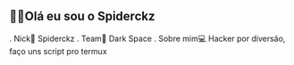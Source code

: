 ## 👨‍💻Olá eu sou o Spiderckz
.
Nick💎 Spiderckz
.
Team📍 Dark Space
.
Sobre mim💻 Hacker por diversão, faço uns script pro termux

